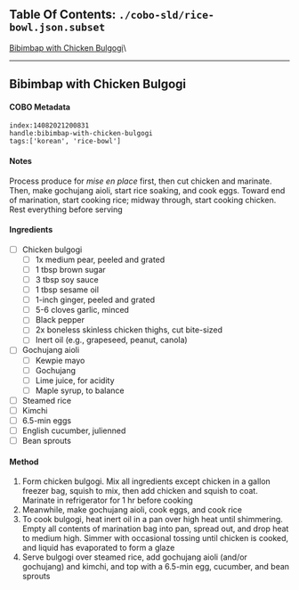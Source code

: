 ## Table Of Contents: ```./cobo-sld/rice-bowl.json.subset```

[Bibimbap with Chicken Bulgogi](#bibimbap-with-chicken-bulgogi)\


 ___ 
## Bibimbap with Chicken Bulgogi

#### COBO Metadata
```
index:14082021200831
handle:bibimbap-with-chicken-bulgogi
tags:['korean', 'rice-bowl']
```

#### Notes
Process produce for *mise en place* first, then cut chicken and marinate. Then, make gochujang aioli, start rice soaking, and cook eggs. Toward end of marination, start cooking rice; midway through, start cooking chicken. Rest everything before serving

#### Ingredients
 - [ ] Chicken bulgogi
   - [ ] 1x medium pear, peeled and grated
   - [ ] 1 tbsp brown sugar
   - [ ] 3 tbsp soy sauce
   - [ ] 1 tbsp sesame oil
   - [ ] 1-inch ginger, peeled and grated
   - [ ] 5-6 cloves garlic, minced
   - [ ] Black pepper
   - [ ] 2x boneless skinless chicken thighs, cut bite-sized
   - [ ] Inert oil (e.g., grapeseed, peanut, canola)
 - [ ] Gochujang aioli
   - [ ] Kewpie mayo
   - [ ] Gochujang
   - [ ] Lime juice, for acidity
   - [ ] Maple syrup, to balance
 - [ ] Steamed rice
 - [ ] Kimchi
 - [ ] 6.5-min eggs
 - [ ] English cucumber, julienned
 - [ ] Bean sprouts

#### Method
1. Form chicken bulgogi. Mix all ingredients except chicken in a gallon freezer bag, squish to mix, then add chicken and squish to coat. Marinate in refrigerator for 1 hr before cooking
2. Meanwhile, make gochujang aioli, cook eggs, and cook rice
3. To cook bulgogi, heat inert oil in a pan over high heat until shimmering. Empty all contents of marination bag into pan, spread out, and drop heat to medium high. Simmer with occasional tossing until chicken is cooked, and liquid has evaporated to form a glaze
4. Serve bulgogi over steamed rice, add gochujang aioli (and/or gochujang) and kimchi, and top with a 6.5-min egg, cucumber, and bean sprouts




